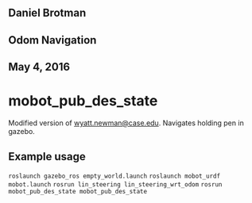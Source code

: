 ## Daniel Brotman
## Odom Navigation
## May 4, 2016

# mobot_pub_des_state
Modified version of wyatt.newman@case.edu. Navigates holding pen in gazebo.

## Example usage
`roslaunch gazebo_ros empty_world.launch`
`roslaunch mobot_urdf mobot.launch`
`rosrun lin_steering lin_steering_wrt_odom`
`rosrun mobot_pub_des_state mobot_pub_des_state`



    
